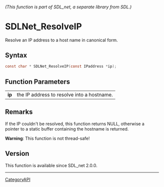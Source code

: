 ###### (This function is part of SDL_net, a separate library from SDL.)
# SDLNet_ResolveIP

Resolve an IP address to a host name in canonical form.

## Syntax

```c
const char * SDLNet_ResolveIP(const IPaddress *ip);

```

## Function Parameters

|            |                                            |
| ---------- | ------------------------------------------ |
| **ip**     | the IP address to resolve into a hostname. |

## Remarks

If the IP couldn't be resolved, this function returns NULL, otherwise a
pointer to a static buffer containing the hostname is returned.

**Warning**: This function is not thread-safe!

## Version

This function is available since SDL_net 2.0.0.

----
[CategoryAPI](CategoryAPI)

